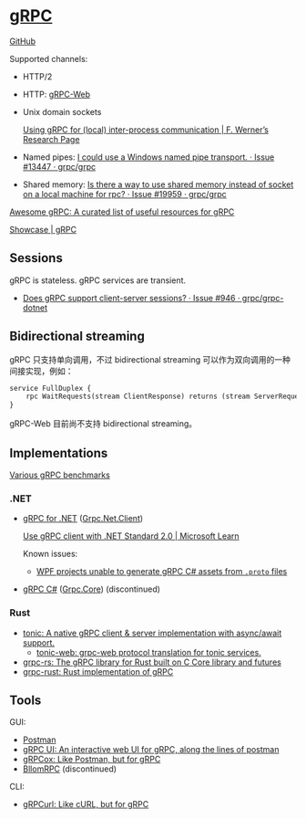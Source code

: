 # [gRPC](https://grpc.io/)
[GitHub](https://github.com/grpc/grpc)

Supported channels:
- HTTP/2
- HTTP: [gRPC-Web](https://chromium.googlesource.com/external/github.com/grpc/grpc/+/v1.12.0/doc/PROTOCOL-WEB.md)
- Unix domain sockets

  [Using gRPC for (local) inter-process communication | F. Werner’s Research Page](https://www.mpi-hd.mpg.de/personalhomes/fwerner/research/2021/09/grpc-for-ipc/)
- Named pipes: [I could use a Windows named pipe transport. · Issue #13447 · grpc/grpc](https://github.com/grpc/grpc/issues/13447)
- Shared memory: [Is there a way to use shared memory instead of socket on a local machine for rpc? · Issue #19959 · grpc/grpc](https://github.com/grpc/grpc/issues/19959)

[Awesome gRPC: A curated list of useful resources for gRPC](https://github.com/grpc-ecosystem/awesome-grpc)

[Showcase | gRPC](https://grpc.io/showcase/)

## Sessions
gRPC is stateless. gRPC services are transient.
- [Does gRPC support client-server sessions? · Issue #946 · grpc/grpc-dotnet](https://github.com/grpc/grpc-dotnet/issues/946)

## Bidirectional streaming
gRPC 只支持单向调用，不过 bidirectional streaming 可以作为双向调用的一种间接实现，例如：

```proto
service FullDuplex {
    rpc WaitRequests(stream ClientResponse) returns (stream ServerRequest);
}
```

gRPC-Web 目前尚不支持 bidirectional streaming。


## Implementations
[Various gRPC benchmarks](https://github.com/LesnyRumcajs/grpc_bench)

### .NET
- [gRPC for .NET](https://github.com/grpc/grpc-dotnet) ([Grpc.Net.Client](https://www.nuget.org/packages/Grpc.Net.Client))

  [Use gRPC client with .NET Standard 2.0 | Microsoft Learn](https://learn.microsoft.com/en-us/aspnet/core/grpc/netstandard)

  Known issues:
  - [WPF projects unable to generate gRPC C# assets from `.proto` files](https://learn.microsoft.com/en-us/aspnet/core/grpc/troubleshoot?view=aspnetcore-7.0#wpf-projects-unable-to-generate-grpc-c-assets-from-proto-files)

- [gRPC C#](https://github.com/grpc/grpc/tree/master/src/csharp) ([Grpc.Core](https://www.nuget.org/packages/Grpc.Core)) (discontinued)

### Rust
- [tonic: A native gRPC client & server implementation with async/await support.](https://github.com/hyperium/tonic)
  - [tonic-web: grpc-web protocol translation for tonic services.](https://docs.rs/crate/tonic-web/latest)
- [grpc-rs: The gRPC library for Rust built on C Core library and futures](https://github.com/tikv/grpc-rs)
- [grpc-rust: Rust implementation of gRPC](https://github.com/stepancheg/grpc-rust)

## Tools
GUI:
- [Postman](https://www.postman.com/)
- [gRPC UI: An interactive web UI for gRPC, along the lines of postman](https://github.com/fullstorydev/grpcui)
- [gRPCox: Like Postman, but for gRPC](https://github.com/gusaul/grpcox)
- [BllomRPC](https://github.com/bloomrpc/bloomrpc) (discontinued)

CLI:
- [gRPCurl: Like cURL, but for gRPC](https://github.com/fullstorydev/grpcurl)